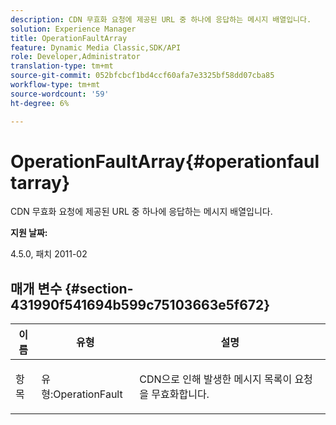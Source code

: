 ```yaml
---
description: CDN 무효화 요청에 제공된 URL 중 하나에 응답하는 메시지 배열입니다.
solution: Experience Manager
title: OperationFaultArray
feature: Dynamic Media Classic,SDK/API
role: Developer,Administrator
translation-type: tm+mt
source-git-commit: 052bfcbcf1bd4ccf60afa7e3325bf58dd07cba85
workflow-type: tm+mt
source-wordcount: '59'
ht-degree: 6%

---
```



# OperationFaultArray{#operationfaultarray}

CDN 무효화 요청에 제공된 URL 중 하나에 응답하는 메시지 배열입니다.

**지원 날짜:**

4.5.0, 패치 2011-02

## 매개 변수 {#section-431990f541694b599c75103663e5f672}

<table id="table_C8AEAC1759E144499557ECEBDAF740B9"> 
 <thead> 
  <tr> 
   <th class="entry"> <b> 이름</b> </th> 
   <th class="entry"> <b> 유형</b> </th> 
   <th class="entry"> <b> 설명</b> </th> 
  </tr> 
 </thead>
 <tbody> 
  <tr valign="top"> 
   <td> <p> <span class="codeph"> <span class="varname"> 항목</span> </span> </p> </td> 
   <td> <p> <span class="codeph"> 유형:OperationFault</span> </p> </td> 
   <td> <p> CDN으로 인해 발생한 메시지 목록이 요청을 무효화합니다. </p> </td> 
  </tr> 
 </tbody> 
</table>

